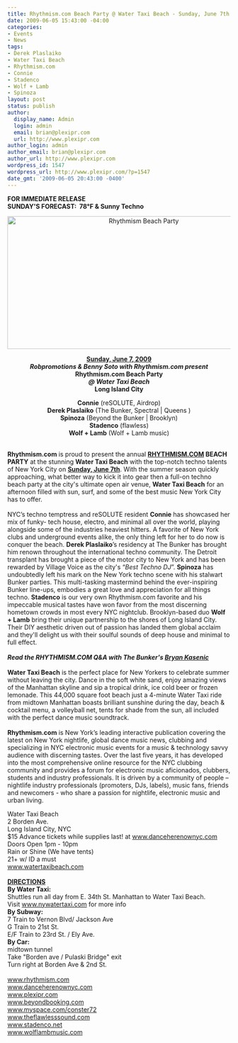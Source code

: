 ```yaml
---
title: Rhythmism.com Beach Party @ Water Taxi Beach - Sunday, June 7th
date: 2009-06-05 15:43:00 -04:00
categories:
- Events
- News
tags:
- Derek Plaslaiko
- Water Taxi Beach
- Rhythmism.com
- Connie
- Stadenco
- Wolf + Lamb
- Spinoza
layout: post
status: publish
author:
  display_name: Admin
  login: admin
  email: brian@plexipr.com
  url: http://www.plexipr.com
author_login: admin
author_email: brian@plexipr.com
author_url: http://www.plexipr.com
wordpress_id: 1547
wordpress_url: http://www.plexipr.com/?p=1547
date_gmt: '2009-06-05 20:43:00 -0400'
---
```


<p><b>FOR IMMEDIATE RELEASE<br>SUNDAY'S FORECAST:&nbsp; 78°F &amp; Sunny Techno </b></p>
<p style="text-align: center;"><a href="http://www.rhythmism.com" mce_href="http://www.rhythmism.com"><img src="http://www.plexipr.com/wp-content/uploads/2009/06/Rhythmism-Beach-Party.jpg" mce_src="http://www.plexipr.com/wp-content/uploads/2009/06/Rhythmism-Beach-Party.jpg" alt="Rhythmism Beach Party" title="Rhythmism Beach Party" class="size-full wp-image-1548 aligncenter" width="600" height="300"></a><br mce_bogus="1"></p>
<p style="text-align: center;"><b><u>Sunday, June 7, 2009</u><br><i>Robpromotions &amp; Benny Soto with Rhythmism.com present</i><br>Rhythmism.com Beach Party<br><i>@ Water Taxi Beach</i><br>Long Island City</b></p>
<p style="text-align: center;"><b>Connie</b> (reSOLUTE, Airdrop)<br><b>Derek Plaslaiko</b> (The Bunker, Spectral | Queens )<br><b>Spinoza</b> (Beyond the Bunker | Brooklyn)<br><b>Stadenco</b> (flawless)<br><b>Wolf + Lamb</b> (Wolf + Lamb music)<br><br></p>
<p><b>Rhythmism.com</b> is proud to present the annual <b><a mce_href="http://www.rhythmism.com" href="http://www.rhythmism.com">RHYTHMISM.COM</a> BEACH PARTY</b> at the stunning <b>Water Taxi Beach</b> with the top-notch techno talents of New York City on <u><b>Sunday, June 7th</b></u>. With the summer season quickly approaching, what better way to kick it into gear then a full-on techno beach party at the city's ultimate open air venue, <b>Water Taxi Beach</b> for an afternoon filled with sun, surf, and some of the best music New York City has to offer.<br><br>NYC’s techno temptress and reSOLUTE resident <b>Connie</b> has showcased her mix of funky- tech house, electro, and minimal all over the world, playing alongside some of the industries heaviest hitters. A favorite of New York clubs and underground events alike, the only thing left for her to do now is conquer the beach. <b>Derek Plaslaiko</b>’s residency at The Bunker has brought him renown throughout the international techno community. The Detroit transplant has brought a piece of the motor city to New York and has been rewarded by Village Voice as the city's “<i>Best Techno DJ</i>”. <b>Spinoza</b> has undoubtedly left his mark on the New York techno scene with his stalwart Bunker parties. This multi-tasking mastermind behind the ever-inspiring Bunker line-ups, embodies a great love and appreciation for all things techno. <b>Stadenco</b> is our very own Rhythmism.com favorite and his impeccable musical tastes have won favor from the most discerning hometown crowds in most every NYC nightclub. Brooklyn-based duo <b>Wolf + Lamb</b> bring their unique partnership to the shores of Long Island City. Their DIY aesthetic driven out of passion has landed them global acclaim and they'll delight us with their soulful sounds of deep house and minimal to full effect. <br> <br><i><b>Read the RHYTHMISM.COM Q&amp;A with The Bunker's <a mce_href="http://www.rhythmism.com/features/qa_with_the_bunkers_bryan_kasenic" href="http://www.rhythmism.com/features/qa_with_the_bunkers_bryan_kasenic">Bryan Kasenic</a></b></i><br><br><b>Water Taxi Beach</b> is the perfect place for New Yorkers to celebrate summer without leaving the city. Dance in the soft white sand, enjoy amazing views of the Manhattan skyline and sip a tropical drink, ice cold beer or frozen lemonade. This 44,000 square foot beach just a 4-minute Water Taxi ride from midtown Manhattan boasts brilliant sunshine during the day, beach &amp; cocktail menu, a volleyball net, tents for shade from the sun, all included with the perfect dance music soundtrack.<br><br><b>Rhythmism.com</b> is New York’s leading interactive publication covering the latest on New York nightlife, global dance music news, clubbing and specializing in NYC electronic music events for a music &amp; technology savvy audience with discerning tastes. Over the last five years, it has developed into the most comprehensive online resource for the NYC clubbing community and provides a forum for electronic music aficionados, clubbers, students and industry professionals. It is driven by a community of people – nightlife industry professionals (promoters, DJs, labels), music fans, friends and newcomers - who share a passion for nightlife, electronic music and urban living.<br> </p>
<p>Water Taxi Beach<br>2 Borden Ave.<br>Long Island City, NYC<br>$15 Advance tickets while supplies last! at <a href="http:///">www.danceherenownyc.com</a><br>Doors Open 1pm - 10pm<br>Rain or Shine (We have tents)<br>21+ w/ ID a must<a mce_href="http://" href="http://"><br>www.watertaxibeach.com</a><br><br><u><b>DIRECTIONS</b></u><br><b>By Water Taxi:</b><br>Shuttles run all day from E. 34th St. Manhattan to Water Taxi Beach.<br>Visit <a mce_href="http://" href="http://">www.nywatertaxi.com</a> for more info<br><b>By Subway:</b><br>7 Train to Vernon Blvd/ Jackson Ave<br>G Train to 21st St.<br>E/F Train to 23rd St. / Ely Ave.<br><b>By Car:</b><br>midtown tunnel<br>Take "Borden ave / Pulaski Bridge" exit<br>Turn right at Borden Ave &amp; 2nd St.<br><br><a mce_href="http://" href="http://">www.rhythmism.com<br>www.danceherenownyc.com<br>www.plexipr.com<br>www.beyondbooking.com<br>www.myspace.com/conster72<br>www.theflawlesssound.com<br>www.stadenco.net<br>www.wolflambmusic.com</a><br mce_bogus="1"></p>
